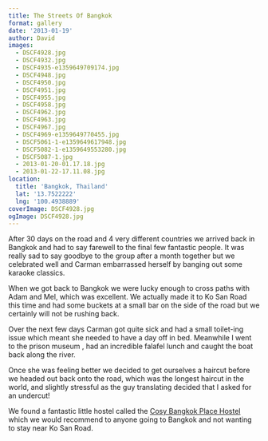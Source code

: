 ```yaml
---
title: The Streets Of Bangkok
format: gallery
date: '2013-01-19'
author: David
images:
  - DSCF4928.jpg
  - DSCF4932.jpg
  - DSCF4935-e1359649709174.jpg
  - DSCF4948.jpg
  - DSCF4950.jpg
  - DSCF4951.jpg
  - DSCF4955.jpg
  - DSCF4958.jpg
  - DSCF4962.jpg
  - DSCF4963.jpg
  - DSCF4967.jpg
  - DSCF4969-e1359649770455.jpg
  - DSCF5061-1-e1359649617948.jpg
  - DSCF5082-1-e1359649553280.jpg
  - DSCF5087-1.jpg
  - 2013-01-20-01.17.18.jpg
  - 2013-01-22-17.11.08.jpg
location:
  title: 'Bangkok, Thailand'
  lat: '13.7522222'
  lng: '100.4938889'
coverImage: DSCF4928.jpg
ogImage: DSCF4928.jpg
---
```


After 30 days on the road and 4 very different countries we arrived back in Bangkok and had to say farewell to the final few fantastic people. It was really sad to say goodbye to the group after a month together but we celebrated well and Carman embarrassed herself by banging out some karaoke classics.

When we got back to Bangkok we were lucky enough to cross paths with Adam and Mel, which was excellent. We actually made it to Ko San Road this time and had some buckets at a small bar on the side of the road but we certainly will not be rushing back.

Over the next few days Carman got quite sick and had a small toilet-ing issue which meant she needed to have a day off in bed. Meanwhile I went to the prison museum , had an incredible falafel lunch and caught the boat back along the river.

Once she was feeling better we decided to get ourselves a haircut before we headed out back onto the road, which was the longest haircut in the world, and slightly stressful as the guy translating decided that I asked for an undercut!

We found a fantastic little hostel called the [Cosy Bangkok Place Hostel](http://www.cozybangkok.com/) which we would recommend to anyone going to Bangkok and not wanting to stay near Ko San Road.
